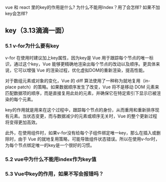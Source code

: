 vue 和 react 里的key的作用是什么? 为什么不能用Index？用了会怎样? 如果不加key会怎样?

## key（3.13滴滴一面）

### 5.1 v-for为什么要有key

v-for 在使用时建议加上key属性，因为key是 Vue 用于跟踪每个节点的唯一标识，通过这个key，Vue 能够更精确地渲染出每个节点的改动以及顺序。更具体来说，它可以增强 Vue 的渲染过程，优化虚拟DOM的重新渲染，提高性能。

对于数组元素或对象的变化，Vue 的 diff 算法使用了一种称为就地复用（in-place patch）的策略。如果数据顺序发生了改变，Vue 将不是移动 DOM 元素来匹配数据项的顺序，而是直接复用此处的元素，并确保它在特定索引下显示已被渲染的每个元素。

key的作用就是用来在这个过程中，跟踪每个节点的身份，从而重用和重新排序现有元素。当状态变更，而与数据减少的元素或顺序无关时，Vue 的整个更新过程将变得更加高效。

此外，在使用组件时，如果v-for没有给每个子组件绑定唯一key，那么在插入或删除时，由于 Vue 的就地复用策略，可能导致组件状态错误。所以在使用v-for时，为每个节点绑定唯一的key是一个很好的习惯。

### 5.2 vue中为什么不能用index作为key值

### 5.3 Vue中key的作用，如果不写会报错吗？